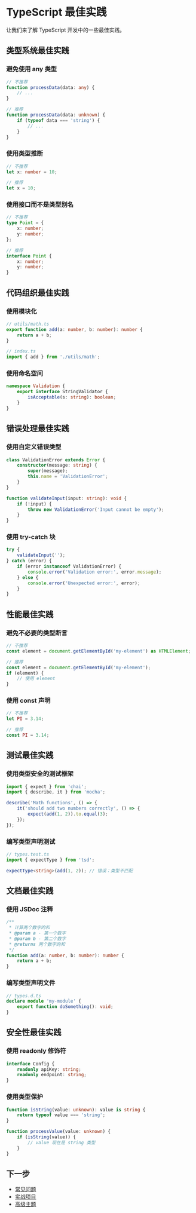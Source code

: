 # TypeScript 最佳实践

让我们来了解 TypeScript 开发中的一些最佳实践。

## 类型系统最佳实践

### 避免使用 any 类型

```typescript
// 不推荐
function processData(data: any) {
    // ...
}

// 推荐
function processData(data: unknown) {
    if (typeof data === 'string') {
        // ...
    }
}
```

### 使用类型推断

```typescript
// 不推荐
let x: number = 10;

// 推荐
let x = 10;
```

### 使用接口而不是类型别名

```typescript
// 不推荐
type Point = {
    x: number;
    y: number;
};

// 推荐
interface Point {
    x: number;
    y: number;
}
```

## 代码组织最佳实践

### 使用模块化

```typescript
// utils/math.ts
export function add(a: number, b: number): number {
    return a + b;
}

// index.ts
import { add } from './utils/math';
```

### 使用命名空间

```typescript
namespace Validation {
    export interface StringValidator {
        isAcceptable(s: string): boolean;
    }
}
```

## 错误处理最佳实践

### 使用自定义错误类型

```typescript
class ValidationError extends Error {
    constructor(message: string) {
        super(message);
        this.name = 'ValidationError';
    }
}

function validateInput(input: string): void {
    if (!input) {
        throw new ValidationError('Input cannot be empty');
    }
}
```

### 使用 try-catch 块

```typescript
try {
    validateInput('');
} catch (error) {
    if (error instanceof ValidationError) {
        console.error('Validation error:', error.message);
    } else {
        console.error('Unexpected error:', error);
    }
}
```

## 性能最佳实践

### 避免不必要的类型断言

```typescript
// 不推荐
const element = document.getElementById('my-element') as HTMLElement;

// 推荐
const element = document.getElementById('my-element');
if (element) {
    // 使用 element
}
```

### 使用 const 声明

```typescript
// 不推荐
let PI = 3.14;

// 推荐
const PI = 3.14;
```

## 测试最佳实践

### 使用类型安全的测试框架

```typescript
import { expect } from 'chai';
import { describe, it } from 'mocha';

describe('Math functions', () => {
    it('should add two numbers correctly', () => {
        expect(add(1, 2)).to.equal(3);
    });
});
```

### 编写类型声明测试

```typescript
// types.test.ts
import { expectType } from 'tsd';

expectType<string>(add(1, 2)); // 错误：类型不匹配
```

## 文档最佳实践

### 使用 JSDoc 注释

```typescript
/**
 * 计算两个数字的和
 * @param a - 第一个数字
 * @param b - 第二个数字
 * @returns 两个数字的和
 */
function add(a: number, b: number): number {
    return a + b;
}
```

### 编写类型声明文件

```typescript
// types.d.ts
declare module 'my-module' {
    export function doSomething(): void;
}
```

## 安全性最佳实践

### 使用 readonly 修饰符

```typescript
interface Config {
    readonly apiKey: string;
    readonly endpoint: string;
}
```

### 使用类型保护

```typescript
function isString(value: unknown): value is string {
    return typeof value === 'string';
}

function processValue(value: unknown) {
    if (isString(value)) {
        // value 现在是 string 类型
    }
}
```

## 下一步

- [常见问题](./12-faq.md)
- [实战项目](./13-practical-projects.md)
- [高级主题](./14-advanced-topics.md)
